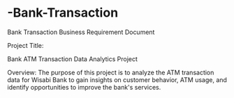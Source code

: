 # -Bank-Transaction
 Bank Transaction
Business Requirement Document

Project Title:

Bank ATM Transaction Data Analytics Project

Overview:
The purpose of this project is to analyze the ATM transaction data for Wisabi Bank to gain insights on customer behavior, ATM usage, and identify opportunities to improve the bank's services.

